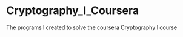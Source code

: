 Cryptography_I_Coursera
=======================

The programs I created to solve the coursera Cryptography I course
